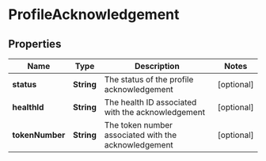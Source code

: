 

# ProfileAcknowledgement


## Properties

| Name | Type | Description | Notes |
|------------ | ------------- | ------------- | -------------|
|**status** | **String** | The status of the profile acknowledgement |  [optional] |
|**healthId** | **String** | The health ID associated with the acknowledgement |  [optional] |
|**tokenNumber** | **String** | The token number associated with the acknowledgement |  [optional] |



